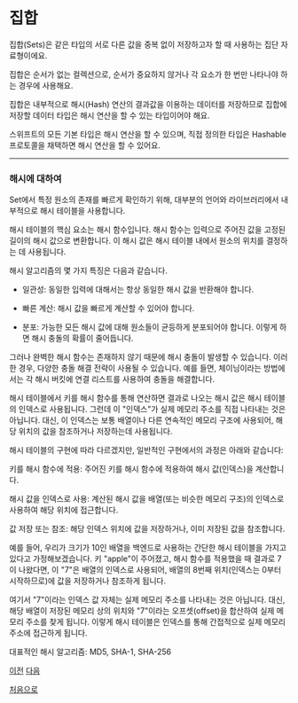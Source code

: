 # 집합

집합(Sets)은 같은 타입의 서로 다른 값을 중복 없이 저장하고자 할 때 사용하는 집단 자료형이에요.

집합은 순서가 없는 컬렉션으로, 순서가 중요하지 않거나 각 요소가 한 번만 나타나야 하는 경우에 사용해요.

집합은 내부적으로 해시(Hash) 연산의 결과값을 이용하는 데이터를 저장하므로 집합에 저장할 데이터 타입은 해시 연산을 할 수 있는 타입이어야 해요.

스위프트의 모든 기본 타입은 해시 연산을 할 수 있으며, 직접 정의한 타입은 Hashable 프로토콜을 채택하면 해시 연산을 할 수 있어요.

---

### 해시에 대하여

Set에서 특정 원소의 존재를 빠르게 확인하기 위해, 대부분의 언어와 라이브러리에서 내부적으로 해시 테이블을 사용합니다.

해시 테이블의 핵심 요소는 해시 함수입니다. 해시 함수는 입력으로 주어진 값을 고정된 길이의 해시 값으로 변환합니다. 이 해시 값은 해시 테이블 내에서 원소의 위치를 결정하는 데 사용됩니다.

해시 알고리즘의 몇 가지 특징은 다음과 같습니다.

- 일관성: 동일한 입력에 대해서는 항상 동일한 해시 값을 반환해야 합니다.

- 빠른 계산: 해시 값을 빠르게 계산할 수 있어야 합니다.

- 분포: 가능한 모든 해시 값에 대해 원소들이 균등하게 분포되어야 합니다. 이렇게 하면 해시 충돌의 확률이 줄어듭니다.

그러나 완벽한 해시 함수는 존재하지 않기 때문에 해시 충돌이 발생할 수 있습니다. 이러한 경우, 다양한 충돌 해결 전략이 사용될 수 있습니다. 예를 들면, 체이닝이라는 방법에서는 각 해시 버킷에 연결 리스트를 사용하여 충돌을 해결합니다.

해시 테이블에서 키를 해시 함수를 통해 연산하면 결과로 나오는 해시 값은 해시 테이블의 인덱스로 사용됩니다. 그런데 이 "인덱스"가 실제 메모리 주소를 직접 나타내는 것은 아닙니다. 대신, 이 인덱스는 보통 배열이나 다른 연속적인 메모리 구조에 사용되어, 해당 위치의 값을 참조하거나 저장하는데 사용됩니다.

해시 테이블의 구현에 따라 다르겠지만, 일반적인 구현에서의 과정은 아래와 같습니다:

키를 해시 함수에 적용: 주어진 키를 해시 함수에 적용하여 해시 값(인덱스)을 계산합니다.

해시 값을 인덱스로 사용: 계산된 해시 값을 배열(또는 비슷한 메모리 구조)의 인덱스로 사용하여 해당 위치에 접근합니다.

값 저장 또는 참조: 해당 인덱스 위치에 값을 저장하거나, 이미 저장된 값을 참조합니다.

예를 들어, 우리가 크기가 10인 배열을 백엔드로 사용하는 간단한 해시 테이블을 가지고 있다고 가정해보겠습니다. 키 "apple"이 주어졌고, 해시 함수를 적용했을 때 결과로 7이 나왔다면, 이 "7"은 배열의 인덱스로 사용되어, 배열의 8번째 위치(인덱스는 0부터 시작하므로)에 값을 저장하거나 참조하게 됩니다.

여기서 "7"이라는 인덱스 값 자체는 실제 메모리 주소를 나타내는 것은 아닙니다. 대신, 해당 배열이 저장된 메모리 상의 위치와 "7"이라는 오프셋(offset)을 합산하여 실제 메모리 주소를 찾게 됩니다. 이렇게 해시 테이블은 인덱스를 통해 간접적으로 실제 메모리 주소에 접근하게 됩니다.

대표적인 해시 알고리즘: MD5, SHA-1, SHA-256

[이전](https://github.com/MojitoBar/iOS-DeepDive/blob/main/%EA%BC%BC%EA%BC%BC%ED%95%9C_%EC%9E%AC%EC%9D%80%EC%94%A8%EC%9D%98_Swift_%EB%AC%B8%EB%B2%95%ED%8E%B8/5.1.4.md)
[다음](https://github.com/MojitoBar/iOS-DeepDive/blob/main/%EA%BC%BC%EA%BC%BC%ED%95%9C_%EC%9E%AC%EC%9D%80%EC%94%A8%EC%9D%98_Swift_%EB%AC%B8%EB%B2%95%ED%8E%B8/5.2.1.md)

[처음으로](https://github.com/MojitoBar/iOS-DeepDive/blob/main/%EA%BC%BC%EA%BC%BC%ED%95%9C_%EC%9E%AC%EC%9D%80%EC%94%A8%EC%9D%98_Swift_%EB%AC%B8%EB%B2%95%ED%8E%B8/README.md)
